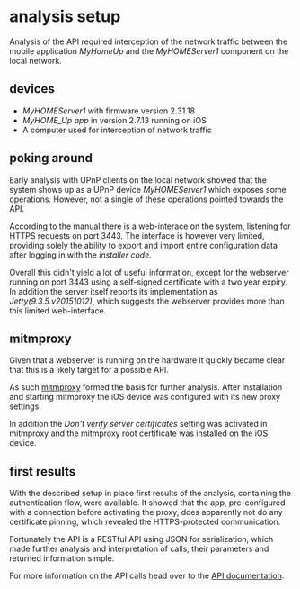 # analysis setup

Analysis of the API required interception of the network traffic between
the mobile application *MyHomeUp* and the *MyHOMEServer1* component on the local
network.

## devices

* *MyHOMEServer1* with firmware version 2.31.18
* *MyHOME_Up app* in version 2.7.13 running on iOS
* A computer used for interception of network traffic

## poking around

Early analysis with UPnP clients on the local network showed that the system
shows up as a UPnP device *MyHOMEServer1* which exposes some operations.
However, not a single of these operations pointed towards the API.

According to the manual there is a web-interace on the system, listening for
HTTPS requests on port 3443. The interface is however very limited,
providing solely the ability to export and import entire configuration data
after logging in with the *installer code*.

Overall this didn't yield a lot of useful information, except for the webserver
running on port 3443 using a self-signed certificate with a two year expiry.
In addition the server itself reports its implementation as
*Jetty(9.3.5.v20151012)*, which suggests the webserver provides more than
this limited web-interface.

## mitmproxy

Given that a webserver is running on the hardware it quickly became clear that this
is a likely target for a possible API.

As such [mitmproxy](https://mitmproxy.org) formed the basis for further analysis.
After installation and starting mitmproxy the iOS device was configured with its
new proxy settings.

In addition the *Don't verify server certificates* setting was activated in
mitmproxy and the mitmproxy root certificate was installed on the iOS device.

## first results

With the described setup in place first results of the analysis, containing the
authentication flow, were available. It showed that the app, pre-configured with a
connection before activating the proxy, does apparently not do any certificate
pinning, which revealed the HTTPS-protected communication.

Fortunately the API is a RESTful API using JSON for serialization, which made
further analysis and interpretation of calls, their parameters and returned
information simple.

For more information on the API calls head over to the [API documentation](api.md).
